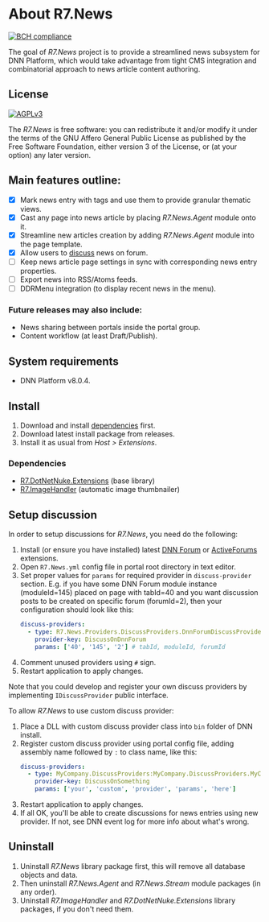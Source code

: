 # About R7.News

[![BCH compliance](https://bettercodehub.com/edge/badge/roman-yagodin/R7.News)](https://bettercodehub.com/)

The goal of *R7.News* project is to provide a streamlined news subsystem for DNN Platform, 
which would take advantage from tight CMS integration and combinatorial approach to news article content authoring.

## License

[![AGPLv3](https://www.gnu.org/graphics/agplv3-155x51.png)](https://www.gnu.org/licenses/agpl-3.0.html)

The *R7.News* is free software: you can redistribute it and/or modify it under the terms of 
the GNU Affero General Public License as published by the Free Software Foundation, either version 3 of the License, 
or (at your option) any later version.

## Main features outline:

- [x] Mark news entry with tags and use them to provide granular thematic views.
- [x] Cast any page into news article by placing *R7.News.Agent* module onto it.
- [x] Streamline new articles creation by adding *R7.News.Agent* module into the page template.
- [x] Allow users to [discuss](#discuss) news on forum.
- [ ] Keep news article page settings in sync with corresponding news entry properties.
- [ ] Export news into RSS/Atoms feeds.
- [ ] DDRMenu integration (to display recent news in the menu).

### Future releases may also include:

* News sharing between portals inside the portal group.
* Content workflow (at least Draft/Publish).

## System requirements

* DNN Platform v8.0.4.

## Install

1. Download and install [dependencies](#dependencies) first.
2. Download latest install package from releases.
3. Install it as usual from *Host &gt; Extensions*.

### <a name="dependencies">Dependencies</a>

* [R7.DotNetNuke.Extensions](https://github.com/roman-yagodin/R7.DotNetNuke.Extensions) (base library)
* [R7.ImageHandler](https://github.com/roman-yagodin/R7.ImageHandler) (automatic image thumbnailer)

## <a name="discuss">Setup discussion</a>

In order to setup discussions for *R7.News*, you need do the following:

1. Install (or ensure you have installed) latest [DNN Forum](https://github.com/juvander/DotNetNuke-Forum)
   or [ActiveForums](https://github.com/ActiveForums/ActiveForums) extensions.
2. Open `R7.News.yml` config file in portal root directory in text editor.
3. Set proper values for `params` for required provider in `discuss-provider` section.
   E.g. if you have some DNN Forum module instance (moduleId=145) placed on page with tabId=40
   and you want discussion posts to be created on specific forum (forumId=2), then your configuration
   should look like this:
   ```YAML
   discuss-providers:
     - type: R7.News.Providers.DiscussProviders.DnnForumDiscussProvider
       provider-key: DiscussOnDnnForum
       params: ['40', '145', '2'] # tabId, moduleId, forumId
    ```
4. Comment unused providers using `#` sign.
5. Restart application to apply changes.

Note that you could develop and register your own discuss providers by implementing `IDiscussProvider` public interface.

To allow *R7.News* to use custom discuss provider:

1. Place a DLL with custom discuss provider class into `bin` folder of DNN install.
2. Register custom discuss provider using portal config file, adding assembly name followed by `:` to class name, like this:
   ```YAML
   discuss-providers:
     - type: MyCompany.DiscussProviders:MyCompany.DiscussProviders.MyCustomDiscussProvider
       provider-key: DiscussOnSomething
       params: ['your', 'custom', 'provider', 'params', 'here']
    ```
3. Restart application to apply changes.
4. If all OK, you'll be able to create discussions for news entries using new provider.
   If not, see DNN event log for more info about what's wrong.

## Uninstall

1. Uninstall *R7.News* library package first, this will remove all database objects and data.
2. Then uninstall *R7.News.Agent* and *R7.News.Stream* module packages (in any order).
3. Uninstall *R7.ImageHandler* and *R7.DotNetNuke.Extensions* library packages, if you don't need them.
